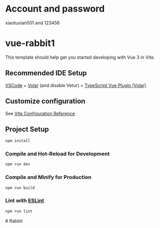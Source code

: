 # Account and password  
  
xiaotuxian001 and 123456  
  
# vue-rabbit1  
  
This template should help get you started developing with Vue 3 in Vite.  
  
## Recommended IDE Setup  
  
[VSCode](https://code.visualstudio.com/) + [Volar](https://marketplace.visualstudio.com/items?itemName=Vue.volar) (and disable Vetur) + [TypeScript Vue Plugin (Volar)](https://marketplace.visualstudio.com/items?itemName=Vue.vscode-typescript-vue-plugin).  
  
## Customize configuration  
  
See [Vite Configuration Reference](https://vitejs.dev/config/).  
  
## Project Setup  
  
```sh  
npm install  
```  
  
### Compile and Hot-Reload for Development  
  
```sh  
npm run dev  
```  
  
### Compile and Minify for Production  
  
```sh  
npm run build  
```  
  
### Lint with [ESLint](https://eslint.org/)  
  
```sh  
npm run lint  
```  
#   R a b b i t   
 
 
